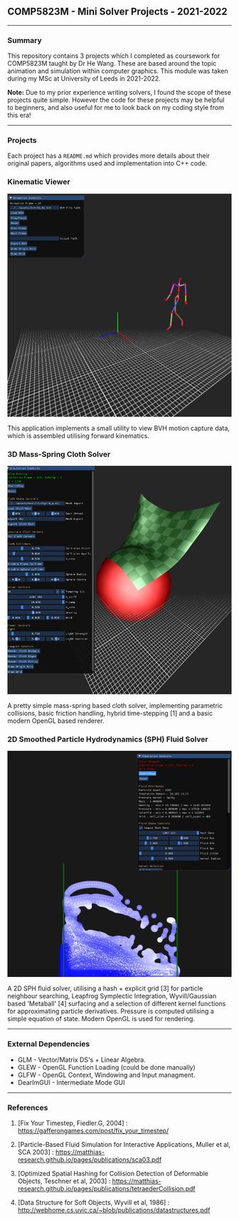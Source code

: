 ## COMP5823M - Mini Solver Projects - 2021-2022

____

### Summary

This repository contains 3 projects which I completed as coursework for COMP5823M taught by Dr He Wang. These are based around the topic animation and simulation within computer graphics. This module was taken during my MSc at University of Leeds in 2021-2022. 

**Note:** Due to my prior experience writing solvers, I found the scope of these projects quite simple. However the code for these projects may be helpful to beginners, and also useful for me to look back on my coding style from this era! 

_____

### Projects

Each project has a `README.md` which provides more details about their original papers, algorithms used and implementation into C++ code. 

### Kinematic Viewer

<img src="A1_Screenshot.png" alt="A1_Screenshot" width='512'/>

This application implements a small utility to view BVH motion capture data, which is assembled utilising forward kinematics. 

### 3D Mass-Spring Cloth Solver

<img src="A2_Screenshot.png" alt="A2_Screenshot" width='512'/>

A pretty simple mass-spring based cloth solver, implementing parametric collisions, basic friction handling, hybrid time-stepping [1] and a basic modern OpenGL based renderer. 

### 2D Smoothed Particle Hydrodynamics (SPH) Fluid Solver

<img src="A3_Screenshot.png" alt="A3_Screenshot" width='512'/>

A 2D SPH fluid solver, utilising a hash + explicit grid [3] for particle neighbour searching, Leapfrog Symplectic Integration, Wyvill/Gaussian based 'Metaball' [4] surfacing and a selection of different kernel functions for approximating particle derivatives. Pressure is computed utilising a simple equation of state. Modern OpenGL is used for rendering. 

____

### External Dependencies

* GLM - Vector/Matrix DS's + Linear Algebra. 
* GLEW - OpenGL Function Loading (could be done manually)
* GLFW - OpenGL Context, Windowing and Input managment. 
* DearImGUI - Intermediate Mode GUI 

____

### References 

1. [Fix Your Timestep, Fiedler.G, 2004] : https://gafferongames.com/post/fix_your_timestep/

2. [Particle-Based Fluid Simulation for Interactive Applications, Muller et al, SCA 2003] : https://matthias-research.github.io/pages/publications/sca03.pdf

3. [Optimized Spatial Hashing for Collision Detection of Deformable Objects, Teschner et al, 2003] : https://matthias-research.github.io/pages/publications/tetraederCollision.pdf

4. [Data Structure for Soft Objects, Wyvill et al, 1986] : http://webhome.cs.uvic.ca/~blob/publications/datastructures.pdf
